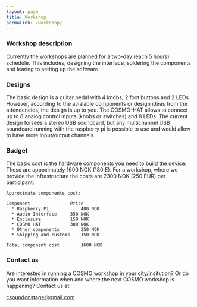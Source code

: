 ```yaml
---
layout: page
title: Workshop
permalink: /workshop/
---
```


### Workshop description
Currently the workshops are planned for a two-day (each 5 hours) schedule. This includes, designing the interface, soldering the components and learing to setting up the software.

### Designs
The basic design is a guitar pedal with 4 knobs, 2 foot buttons and 2 LEDs. However, according to the avialable components or design ideas from the attendencies, the design is up to you. The COSMO-HAT allows to connect up to 8 analog control inputs (knobs or switches) and 8 LEDs. The current design forsees a stereo USB soundcard, but any multichannel USB soundcard running with the raspberry pi is possible to use and would allow to have more input/output channels.

### Budget 

The basic cost is the hardware components you need to build the device. These are appoximately 1600 NOK (180 E). For a workshop, where we provide the infrastructure the costs are 2300 NOK (250 EUR) per participant. 

	Approximate components cost:

	Component     	   		Price     
	  * Raspberry Pi      	  	400 NOK 
	  * Audio Interface		350 NOK 
	  * Enclosure 		  	150 NOK 
	  * COSMO HAT 		  	300 NOK 
	  * Other components 	  	250 NOK 
	  * Shipping and customs	150 NOK

	Total component cost		1600 NOK

### Contact us 

Are interested in running a COSMO workshop in your city/insitution? 
Or do you want information when and where the next COSMO workshop is happening?
Contact us at:

[csoundonstage@gmail.com](mailto:csoundonstage@gmail.com)
